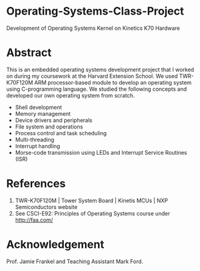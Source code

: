# Operating-Systems-Class-Project
Development of Operating Systems Kernel on Kinetics K70 Hardware

# Abstract
This is an embedded operating systems development project that I worked on during my coursework at the Harvard Extension School. We used TWR-K70F120M ARM processor-based module to develop an operating system using C-programming language. We studied the following concepts and developed our own operating system from scratch. 

- Shell development
- Memory management
- Device drivers and peripherals
- File system and operations
- Process control and task scheduling
- Multi-threading
- Interrupt handling
- Morse-code transmission using LEDs and Interrupt Service Routines (ISR)

# References
1)	TWR-K70F120M | Tower System Board | Kinetis MCUs | NXP Semiconductors website
2)	See CSCI-E92: Principles of Operating Systems course under http://faa.com/

# Acknowledgement
Prof. Jamie Frankel and Teaching Assistant Mark Ford.
